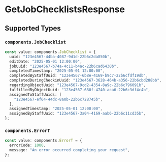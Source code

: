 # GetJobChecklistsResponse


## Supported Types

### `components.JobChecklist`

```typescript
const value: components.JobChecklist = {
  uuid: "123e4567-44ba-4087-9d1d-22b6c2da850b",
  editDate: "2025-05-01 12:00:00",
  jobUuid: "123e4567-b74a-4c11-b4ac-22b6cad6430b",
  completedTimestamp: "2025-05-01 12:00:00",
  completedByStaffUuid: "123e4567-6b8e-4169-b9c7-22b6cfdf19db",
  completedDuringCheckinUuid: "123e4567-3628-464b-a356-22b6cbd288bb",
  regardingObjectUuid: "123e4567-9cd2-4354-8a9c-22b6c796091b",
  fulfilledByObjectUuid: "123e4567-680f-4740-aca6-22b6c3df4c4b",
  assignedToStaffUuids: [
    "123e4567-ef64-44dc-8a0b-22b6c728745b",
  ],
  assignedTimestamp: "2025-05-01 12:00:00",
  assignedByStaffUuid: "123e4567-3a04-4169-aab6-22b6c11cd35b",
};
```

### `components.ErrorT`

```typescript
const value: components.ErrorT = {
  errorCode: 1000,
  message: "An error occurred completing your request",
};
```

